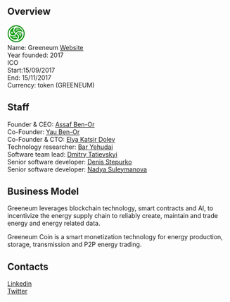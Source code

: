## Overview
![ logo](../projects/logo/greeneum.jpg)  
Name: Greeneum
[Website](www.greeneum.net)   
Year founded: 2017   
ICO  
Start:15/09/2017	  
End: 15/11/2017	   
Currency: token (GREENEUM)	  
## Staff 
Founder & CEO: [Assaf Ben-Or](../people/assaf_ben-or.md)   
Co-Founder: [Yau Ben-Or](../people/yau_ben-or.md)  
Co-Founder & CTO: [Elya Katsir Dolev](../people/elya_katsir_dolev.md)  
Technology researcher: [Bar Yehudai](../people/bar_yehudai.md)  
Software team lead: [Dmitry Tatievskyi](../people/dmitry_tatievskyi.md)  
Senior software developer: [Denis Stepurko](../people/denis_stepurko.md)  
Senior software developer: [Nadya Suleymanova](../people/nadya_suleymanova.md)  
## Business Model
Greeneum leverages blockchain technology, smart contracts and AI, to incentivize the energy supply chain to reliably create, maintain and trade energy and energy related data.

Greeneum Coin is a smart monetization technology for energy production, storage, transmission and P2P energy trading.
## Contacts     
[Linkedin](https://www.linkedin.com/company/18180628/)  
[Twitter](https://twitter.com/greeneum1)   
  
